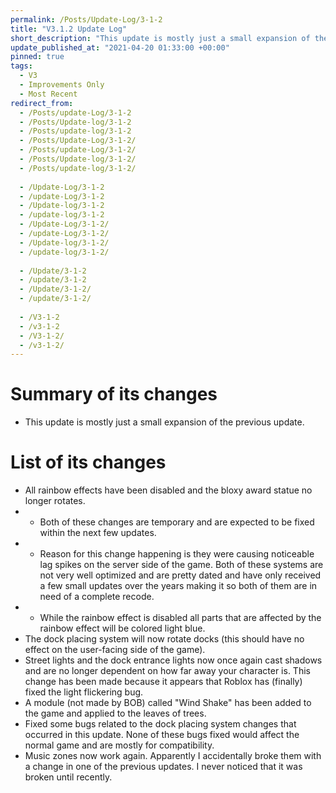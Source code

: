 ```yaml
---
permalink: /Posts/Update-Log/3-1-2
title: "V3.1.2 Update Log"
short_description: "This update is mostly just a small expansion of the previous update."
update_published_at: "2021-04-20 01:33:00 +00:00"
pinned: true
tags:
  - V3
  - Improvements Only
  - Most Recent
redirect_from:
  - /Posts/update-Log/3-1-2
  - /Posts/Update-log/3-1-2
  - /Posts/update-log/3-1-2
  - /Posts/Update-Log/3-1-2/
  - /Posts/update-Log/3-1-2/
  - /Posts/Update-log/3-1-2/
  - /Posts/update-log/3-1-2/
  
  - /Update-Log/3-1-2
  - /update-Log/3-1-2
  - /Update-log/3-1-2
  - /update-log/3-1-2
  - /Update-Log/3-1-2/
  - /update-Log/3-1-2/
  - /Update-log/3-1-2/
  - /update-log/3-1-2/
  
  - /Update/3-1-2
  - /update/3-1-2
  - /Update/3-1-2/
  - /update/3-1-2/
  
  - /V3-1-2
  - /v3-1-2
  - /V3-1-2/
  - /v3-1-2/
---
```


# Summary of its changes

* This update is mostly just a small expansion of the previous update.

# List of its changes

* All rainbow effects have been disabled and the bloxy award statue no longer rotates.
* * Both of these changes are temporary and are expected to be fixed within the next few updates.
* * Reason for this change happening is they were causing noticeable lag spikes on the server side of the game. Both of these systems are not very well optimized and are pretty dated and have only received a few small updates over the years making it so both of them are in need of a complete recode.
* * While the rainbow effect is disabled all parts that are affected by the rainbow effect will be colored light blue.
* The dock placing system will now rotate docks (this should have no effect on the user-facing side of the game).
* Street lights and the dock entrance lights now once again cast shadows and are no longer dependent on how far away your character is. This change has been made because it appears that Roblox has (finally) fixed the light flickering bug.
* A module (not made by BOB) called "Wind Shake" has been added to the game and applied to the leaves of trees.
* Fixed some bugs related to the dock placing system changes that occurred in this update. None of these bugs fixed would affect the normal game and are mostly for compatibility.
* Music zones now work again. Apparently I accidentally broke them with a change in one of the previous updates. I never noticed that it was broken until recently.